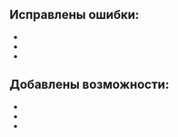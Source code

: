 <!--- Укажите краткую сводную информацию в заголовке выше -->

<!--
- Заполните приведённые ниже шаблон
-->

## Исправлены ошибки:
<!--- (по возможности - указывайте ссылку на issue через `#номер-issue`) -->

-
-
-

## Добавлены возможности:
<!--- (по возможности - указывайте ссылку на issue через `#номер-issue`) -->

+
+
+
